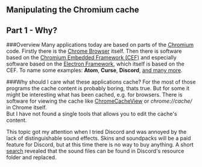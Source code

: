 ## Manipulating the Chromium cache
## Part 1 - Why?

###Overview
Many applications today are based on parts of the [Chromium](https://www.chromium.org/) code. Firstly there is the [Chrome Browser](https://www.google.com/chrome/) itself. Then there is software based on the [Chromium Embedded Framework (CEF)](https://bitbucket.org/chromiumembedded/) and especially software based on the [Electron Framework](http://electron.atom.io/), which itself is based on the CEF.
To name some examples: **Atom**, **Curse**, **Discord**, [and many more](http://electron.atom.io/apps/).


###Why should I care what these applications cache?
For the most of those programs the cache content is probably boring, thats true. But for some it might be interesting what has been cached, e.g. for browsers. There is software for viewing the cache like [ChromeCacheView](http://www.nirsoft.net/utils/chrome_cache_view.html) or *chrome://cache/* in Chrome itself.  
But I have not found a single tools that allows you to edit the cache's content.

This topic got my attention when I tried Discord and was annoyed by the lack of distinguishable sound effects. Skins and soundpacks will be a paid feature for Discord, but at this time there is no way to buy anything. A short [search](https://www.reddit.com/r/discordapp/comments/3r5pnt/any_word_on_custom_sound_effects/) revealed that the sound files can be found in Discord's resource folder and replaced.